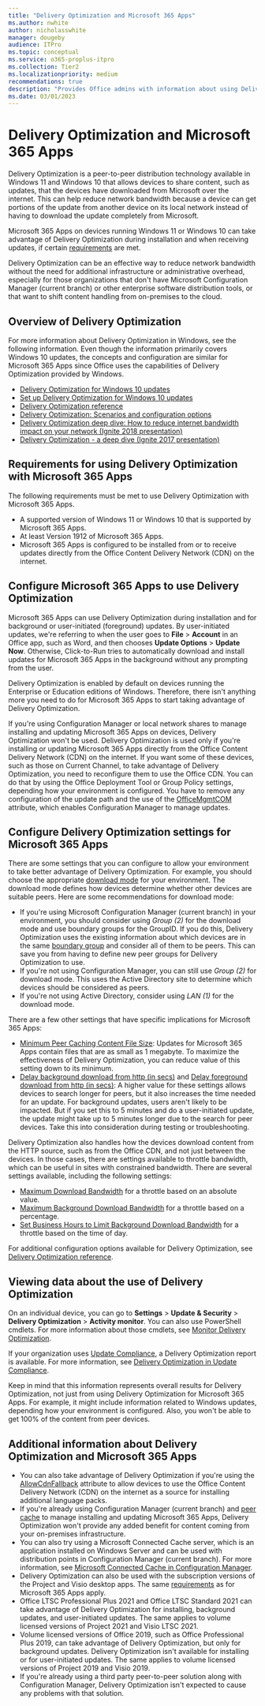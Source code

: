 ```yaml
---
title: "Delivery Optimization and Microsoft 365 Apps"
ms.author: nwhite
author: nicholasswhite
manager: dougeby
audience: ITPro
ms.topic: conceptual
ms.service: o365-proplus-itpro
ms.collection: Tier2
ms.localizationpriority: medium
recommendations: true
description: "Provides Office admins with information about using Delivery Optimization to reduce network bandwidth when installing or updating Microsoft 365 Apps."
ms.date: 03/01/2023
---
```


# Delivery Optimization and Microsoft 365 Apps

Delivery Optimization is a peer-to-peer distribution technology available in Windows 11 and Windows 10 that allows devices to share content, such as updates, that the devices have downloaded from Microsoft over the internet. This can help reduce network bandwidth because a device can get portions of the update from another device on its local network instead of having to download the update completely from Microsoft.

Microsoft 365 Apps on devices running Windows 11 or Windows 10 can take advantage of Delivery Optimization during installation and when receiving updates, if certain [requirements](#requirements-for-using-delivery-optimization-with-microsoft-365-apps) are met.

Delivery Optimization can be an effective way to reduce network bandwidth without the need for additional infrastructure or administrative overhead, especially for those organizations that don't have Microsoft Configuration Manager (current branch) or other enterprise software distribution tools, or that want to shift content handling from on-premises to the cloud.

## Overview of Delivery Optimization

For more information about Delivery Optimization in Windows, see the following information. Even though the information primarily covers Windows 10 updates, the concepts and configuration are similar for Microsoft 365 Apps since Office uses the capabilities of Delivery Optimization provided by Windows.

- [Delivery Optimization for Windows 10 updates](/windows/deployment/update/waas-delivery-optimization)
- [Set up Delivery Optimization for Windows 10 updates](/windows/deployment/update/waas-delivery-optimization-setup)
- [Delivery Optimization reference](/windows/deployment/update/waas-delivery-optimization-reference)
- [Delivery Optimization: Scenarios and configuration options](https://techcommunity.microsoft.com/t5/Windows-IT-Pro-Blog/Delivery-Optimization-Scenarios-and-configuration-options/ba-p/280195)
- [Delivery Optimization deep dive: How to reduce internet bandwidth impact on your network (Ignite 2018 presentation)](https://www.youtube.com/watch?v=o0C2j7msdCE)
- [Delivery Optimization - a deep dive (Ignite 2017 presentation)](https://channel9.msdn.com/Events/Ignite/Microsoft-Ignite-Orlando-2017/BRK2048)

## Requirements for using Delivery Optimization with Microsoft 365 Apps

The following requirements must be met to use Delivery Optimization with Microsoft 365 Apps.

- A supported version of Windows 11 or Windows 10 that is supported by Microsoft 365 Apps.
- At least Version 1912 of Microsoft 365 Apps.
- Microsoft 365 Apps is configured to be installed from or to receive updates directly from the Office Content Delivery Network (CDN) on the internet.

## Configure Microsoft 365 Apps to use Delivery Optimization

Microsoft 365 Apps can use Delivery Optimization during installation and for background or user-initiated (foreground) updates. By user-initiated updates, we're referring to when the user goes to **File** > **Account** in an Office app, such as Word, and then chooses **Update Options** > **Update Now**. Otherwise, Click-to-Run tries to automatically download and install updates for Microsoft 365 Apps in the background without any prompting from the user.

Delivery Optimization is enabled by default on devices running the Enterprise or Education editions of Windows. Therefore, there isn't anything more you need to do for Microsoft 365 Apps to start taking advantage of Delivery Optimization.

If you're using Configuration Manager or local network shares to manage installing and updating Microsoft 365 Apps on devices, Delivery Optimization won't be used. Delivery Optimization is used only if you're installing or updating Microsoft 365 Apps directly from the Office Content Delivery Network (CDN) on the internet. If you want some of these devices, such as those on Current Channel, to take advantage of Delivery Optimization, you need to reconfigure them to use the Office CDN. You can do that by using the Office Deployment Tool or Group Policy settings, depending how your environment is configured. You have to remove any configuration of the update path and the use of the [OfficeMgmtCOM](office-deployment-tool-configuration-options.md#officemgmtcom-attribute-part-of-add-element) attribute, which enables Configuration Manager to manage updates.

## Configure Delivery Optimization settings for Microsoft 365 Apps

There are some settings that you can configure to allow your environment to take better advantage of Delivery Optimization.  For example, you should choose the appropriate [download mode](/windows/deployment/update/waas-delivery-optimization-reference#download-mode) for your environment. The download mode defines how devices determine whether other devices are suitable peers. Here are some recommendations for download mode:

- If you're using Microsoft Configuration Manager (current branch) in your environment, you should consider using *Group (2)* for the download mode and use boundary groups for the GroupID. If you do this, Delivery Optimization uses the existing information about which devices are in the same [boundary group](/mem/configmgr/core/plan-design/hierarchy/fundamental-concepts-for-content-management#delivery-optimization) and consider all of them to be peers. This can save you from having to define new peer groups for Delivery Optimization to use.
- If you're not using Configuration Manager, you can still use *Group (2)* for download mode. This uses the Active Directory site to determine which devices should be considered as peers.
- If you're not using Active Directory, consider using *LAN (1)* for the download mode.

There are a few other settings that have specific implications for Microsoft 365 Apps:

- [Minimum Peer Caching Content File Size](/windows/deployment/update/waas-delivery-optimization-reference#minimum-peer-caching-content-file-size): Updates for Microsoft 365 Apps contain files that are as small as 1 megabyte. To maximize the effectiveness of Delivery Optimization, you can reduce value of this setting down to its minimum.
- [Delay background download from http (in secs)](/windows/deployment/update/waas-delivery-optimization-reference#delay-background-download-from-http-in-secs) and [Delay foreground download from http (in secs)](/windows/deployment/update/waas-delivery-optimization-reference#delay-foreground-download-from-http-in-secs):  A higher value for these settings allows devices to search longer for peers, but it also increases the time needed for an update. For background updates, users aren't likely to be impacted. But if you set this to 5 minutes and do a user-initiated update, the update might take up to 5 minutes longer due to the search for peer devices. Take this into consideration during testing or troubleshooting.

Delivery Optimization also handles how the devices download content from the HTTP source, such as from the Office CDN, and not just between the devices. In those cases, there are settings available to throttle bandwidth, which can be useful in sites with constrained bandwidth. There are several settings available, including the following settings:

- [Maximum Download Bandwidth](/windows/deployment/update/waas-delivery-optimization-reference#maximum-download-bandwidth) for a throttle based on an absolute value.
- [Maximum Background Download Bandwidth](/windows/deployment/update/waas-delivery-optimization-reference#maximum-background-download-bandwidth) for a throttle based on a percentage.
- [Set Business Hours to Limit Background Download Bandwidth](/windows/deployment/update/waas-delivery-optimization-reference#set-business-hours-to-limit-background-download-bandwidth) for a throttle based on the time of day.

For additional configuration options available for Delivery Optimization, see [Delivery Optimization reference](/windows/deployment/update/waas-delivery-optimization-reference).

## Viewing data about the use of Delivery Optimization

On an individual device, you can go to **Settings** > **Update & Security** > **Delivery Optimization** > **Activity monitor**. You can also use PowerShell cmdlets. For more information about those cmdlets, see [Monitor Delivery Optimization](/windows/deployment/update/waas-delivery-optimization-setup#monitor-delivery-optimization).

If your organization uses [Update Compliance](/windows/deployment/update/update-compliance-monitor), a Delivery Optimization report is available. For more information, see [Delivery Optimization in Update Compliance](/windows/deployment/update/update-compliance-delivery-optimization).

Keep in mind that this information represents overall results for Delivery Optimization, not just from using Delivery Optimization for Microsoft 365 Apps. For example, it might include information related to Windows updates, depending how your environment is configured.  Also, you won't be able to get 100% of the content from peer devices.

## Additional information about Delivery Optimization and Microsoft 365 Apps

- You can also take advantage of Delivery Optimization if you're using the [AllowCdnFallback](office-deployment-tool-configuration-options.md#allowcdnfallback-attribute-part-of-add-element) attribute to allow devices to use the Office Content Delivery Network (CDN) on the internet as a source for installing additional language packs.
- If you're already using Configuration Manager (current branch) and [peer cache](/mem/configmgr/core/plan-design/hierarchy/client-peer-cache) to manage installing and updating Microsoft 365 Apps, Delivery Optimization won't provide any added benefit for content coming from your on-premises infrastructure.
- You can also try using a Microsoft Connected Cache server, which is an application installed on Windows Server and can be used with distribution points in Configuration Manager (current branch). For more information, see [Microsoft Connected Cache in Configuration Manager](/mem/configmgr/core/plan-design/hierarchy/microsoft-connected-cache).
- Delivery Optimization can also be used with the subscription versions of the Project and Visio desktop apps. The same [requirements](#requirements-for-using-delivery-optimization-with-microsoft-365-apps) as for Microsoft 365 Apps apply.
- Office LTSC Professional Plus 2021 and Office LTSC Standard 2021 can take advantage of Delivery Optimization for installing, background updates, and user-initiated updates. The same applies to volume licensed versions of Project 2021 and Visio LTSC 2021.
- Volume licensed versions of Office 2019, such as Office Professional Plus 2019, can take advantage of Delivery Optimization, but only for background updates. Delivery Optimization isn't available for installing or for user-initiated updates. The same applies to volume licensed versions of Project 2019 and Visio 2019.
- If you're already using a third party peer-to-peer solution along with Configuration Manager, Delivery Optimization isn't expected to cause any problems with that solution.